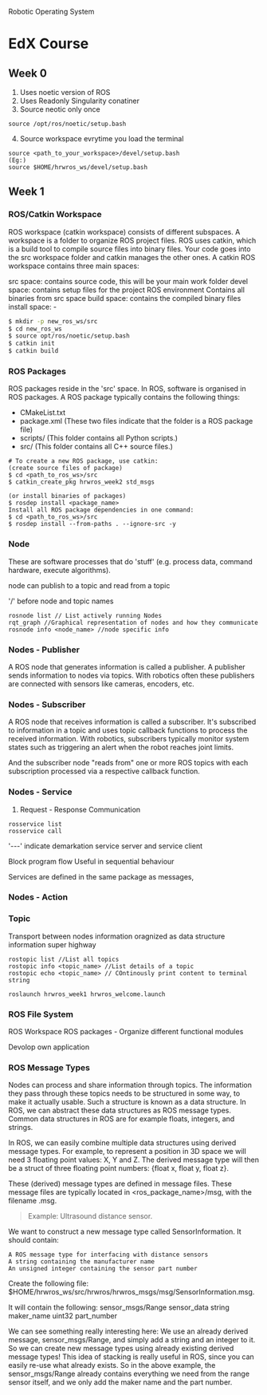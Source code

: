 Robotic Operating System

# EdX Course

## Week 0

1. Uses noetic version of ROS
2. Uses Readonly Singularity conatiner
3. Source neotic only once

```
source /opt/ros/noetic/setup.bash
```

4. Source workspace evrytime you load the terminal

```
source <path_to_your_workspace>/devel/setup.bash
(Eg:)
source $HOME/hrwros_ws/devel/setup.bash
```

## Week 1

### ROS/Catkin Workspace

ROS workspace (catkin workspace) consists of different subspaces. A workspace is a folder to organize ROS project files. ROS uses catkin, which is a build tool to compile source files into binary files. Your code goes into the src workspace folder and catkin manages the other ones. A catkin ROS workspace contains three main spaces:

src space: contains source code, this will be your main work folder
devel space: contains setup files for the project ROS environment
Contains all binaries from src space
build space: contains the compiled binary files
install space: -

```bash
$ mkdir -p new_ros_ws/src
$ cd new_ros_ws
$ source opt/ros/noetic/setup.bash
$ catkin init
$ catkin build
```

### ROS Packages

ROS packages reside in the 'src' space. In ROS, software is organised in ROS packages. A ROS package typically contains the following things:

- CMakeList.txt
- package.xml (These two files indicate that the folder is a ROS package file)
- scripts/ (This folder contains all Python scripts.)
- src/ (This folder contains all C++ source files.)

```
# To create a new ROS package, use catkin:
(create source files of package)
$ cd <path_to_ros_ws>/src
$ catkin_create_pkg hrwros_week2 std_msgs

(or install binaries of packages)
$ rosdep install <package_name>
Install all ROS package dependencies in one command:
$ cd <path_to_ros_ws>/src
$ rosdep install --from-paths . --ignore-src -y
```

### Node

These are software processes that do 'stuff' (e.g. process data, command hardware, execute algorithms).

node can publish to a topic and read from a topic

'/' before node and topic names

```
rosnode list // List actively running Nodes
rqt_graph //Graphical representation of nodes and how they communicate
rosnode info <node_name> //node specific info
```

### Nodes - Publisher

A ROS node that generates information is called a publisher. A publisher sends information to nodes via topics. With robotics often these publishers are connected with sensors like cameras, encoders, etc.

### Nodes - Subscriber

A ROS node that receives information is called a subscriber. It's subscribed to information in a topic and uses topic callback functions to process the received information. With robotics, subscribers typically monitor system states such as triggering an alert when the robot reaches joint limits.

And the subscriber node "reads from" one or more ROS topics with each subscription processed via a respective callback function.

### Nodes - Service

1. Request - Response Communication

```
rosservice list
rosservice call
```

'---' indicate demarkation
service server and service client

Block program flow
Useful in sequential behaviour

Services are defined in the same package as messages,

### Nodes - Action

### Topic

Transport between nodes
information oragnized as data structure
information super highway

```
rostopic list //List all topics
rostopic info <topic_name> //List details of a topic
rostopic echo <topic_name> // COntinously print content to terminal string
```

```
roslaunch hrwros_week1 hrwros_welcome.launch
```

### ROS File System

ROS Workspace
ROS packages - Organize different functional modules

Devolop own application

### ROS Message Types

Nodes can process and share information through topics. The information they pass through these topics needs to be structured in some way, to make it actually usable. Such a structure is known as a data structure. In ROS, we can abstract these data structures as ROS message types. Common data structures in ROS are for example floats, integers, and strings.

In ROS, we can easily combine multiple data structures using derived message types. For example, to represent a position in 3D space we will need 3 floating point values: X, Y and Z. The derived message type will then be a struct of three floating point numbers: {float x, float y, float z}.

These (derived) message types are defined in message files. These message files are typically located in <ros_package_name>/msg, with the filename <NewMessageType>.msg. 

> Example: Ultrasound distance sensor.

We want to construct a new message type called SensorInformation. It should contain:

    A ROS message type for interfacing with distance sensors
    A string containing the manufacturer name
    An unsigned integer containing the sensor part number

Create the following file: $HOME/hrwros_ws/src/hrwros/hrwros_msgs/msg/SensorInformation.msg.

It will contain the following:
sensor_msgs/Range sensor_data
string maker_name
uint32 part_number

We can see something really interesting here: We use an already derived message, sensor_msgs/Range, and simply add a string and an integer to it. So we can create new message types using already existing derived message types! This idea of stacking is really useful in ROS, since you can easily re-use what already exists. So in the above example, the sensor_msgs/Range already contains everything we need from the range sensor itself, and we only add the maker name and the part number.
